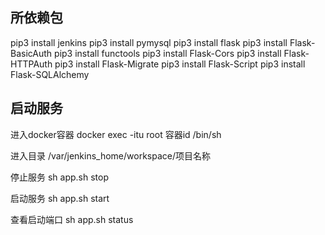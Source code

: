 ## 所依赖包
pip3 install jenkins
pip3 install pymysql
pip3 install flask
pip3 install Flask-BasicAuth
pip3 install functools
pip3 install Flask-Cors
pip3 install Flask-HTTPAuth
pip3 install Flask-Migrate
pip3 install Flask-Script
pip3 install Flask-SQLAlchemy

## 启动服务
进入docker容器 
docker exec  -itu root 容器id /bin/sh

进入目录 /var/jenkins_home/workspace/项目名称

停止服务 
sh app.sh stop

启动服务 
sh app.sh start

查看启动端口
sh app.sh status



